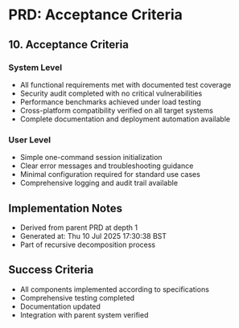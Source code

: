 # PRD: Acceptance Criteria

## 10. Acceptance Criteria

### System Level
- All functional requirements met with documented test coverage
- Security audit completed with no critical vulnerabilities
- Performance benchmarks achieved under load testing
- Cross-platform compatibility verified on all target systems
- Complete documentation and deployment automation available

### User Level
- Simple one-command session initialization
- Clear error messages and troubleshooting guidance
- Minimal configuration required for standard use cases
- Comprehensive logging and audit trail available

## Implementation Notes
- Derived from parent PRD at depth 1
- Generated at: Thu 10 Jul 2025 17:30:38 BST
- Part of recursive decomposition process

## Success Criteria
- All components implemented according to specifications
- Comprehensive testing completed
- Documentation updated
- Integration with parent system verified
